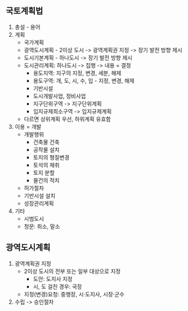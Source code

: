 ##  국토계획법
1. 총설 - 용어
2. 계획
    - 국가계획
    - 광역도시계획 - 2이상 도시 -> 광역계획권 지정 -> 장기 발전 방향 제시
    - 도시기본계획 - 하나도시 -> 장기 발전 방향 제시
    - 도시관리계획: 하나도시 -> 집행 -> 내용 = 결정
        - 용도지역: 지구의 지정, 변경, 세분, 해제
        - 용도구역: 개, 도, 시, 수, 입 - 지정, 변경, 해제
        - 기반시설
        - 도시개발사업, 정비사업
        - 지구단위구역 -> 지구단위계획
        - 입지규제최소구역 -> 입지규제계획
    - 다르면 상위계획 우선, 하위계획 유효함
3. 이용 = 개발
    - 개발행위
        - 건축물 건축
        - 공작물 설치
        - 토지의 형질변경
        - 토석의 채취
        - 토지 분할
        - 물건의 적치
    - 허가절차
    - 기반시설 설치
    - 성장관리계획
4. 기타
    - 시범도시
    - 청문: 취소, 말소
## 광역도시계획
1. 광역계획권 지정
    - 2이상 도시의 전부 또는 일부 대상으로 지정
        - 도안: 도지사 지정
        - 시, 도 걸친 경우: 국장
    - 지정(변경)요청: 중행장, 시·도지사, 시장·군수
2. 수립 -> 승인절차